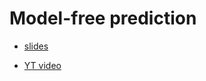 # Model-free prediction

- [slides](http://www0.cs.ucl.ac.uk/staff/d.silver/web/Teaching_files/MC-TD.pdf)

- [YT video](https://www.youtube.com/watch?v=PnHCvfgC_ZA)
